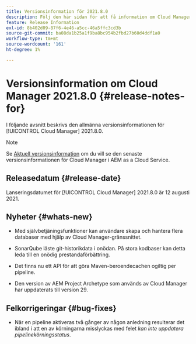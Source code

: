 ```yaml
---
title: Versionsinformation för 2021.8.0
description: Följ den här sidan för att få information om Cloud Manager 2021.8.0.
feature: Release Information
exl-id: 8b402d09-87f6-4e46-a5cc-46a5ffc3cd3b
source-git-commit: ba08da1b25a1f9ba8bc954b2fbd27b60d4ddf1a0
workflow-type: tm+mt
source-wordcount: '161'
ht-degree: 1%

---
```


# Versionsinformation om Cloud Manager 2021.8.0 {#release-notes-for}

I följande avsnitt beskrivs den allmänna versionsinformationen för [!UICONTROL Cloud Manager] 2021.8.0.

>[!NOTE]
>Se [Aktuell versionsinformation](https://experienceleague.adobe.com/en/docs/experience-manager-cloud-service/content/release-notes/cloud-manager/current#getting-access) om du vill se den senaste versionsinformationen för Cloud Manager i AEM as a Cloud Service.

## Releasedatum {#release-date}

Lanseringsdatumet för [!UICONTROL Cloud Manager] 2021.8.0 är 12 augusti 2021.


## Nyheter {#whats-new}

* Med självbetjäningsfunktioner kan användare skapa och hantera flera databaser med hjälp av Cloud Manager-gränssnittet.

* SonarQube läste git-historikdata i onödan. På stora kodbaser kan detta leda till en onödig prestandaförbättring.

* Det finns nu ett API för att göra Maven-beroendecachen ogiltig per pipeline.

* Den version av AEM Project Archetype som används av Cloud Manager har uppdaterats till version 29.

## Felkorrigeringar {#bug-fixes}

* När en pipeline aktiveras två gånger av någon anledning resulterar det ibland i att en av körningarna misslyckas med felet *kan inte uppdatera pipelinekörningsstatus*.
